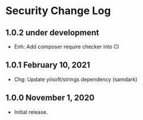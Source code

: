 # Security Change Log


## 1.0.2 under development

- Enh: Add composer require checker into CI

## 1.0.1 February 10, 2021

- Chg: Update yiisoft/strings dependency (samdark)

## 1.0.0 November 1, 2020

- Initial release.
